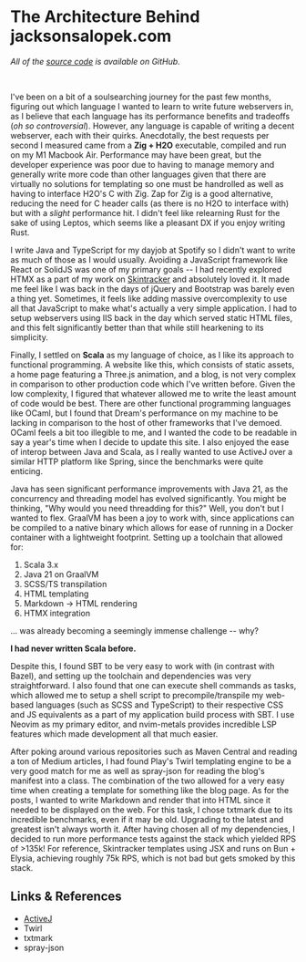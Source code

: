 # The Architecture Behind jacksonsalopek.com

*All of the [source code](https://github.com/jacksonsalopek/site) is available on GitHub.*

&nbsp;

I've been on a bit of a soulsearching journey for the past few months, figuring
out which language I wanted to learn to write future webservers in, as I believe
that each language has its performance benefits and tradeoffs (*oh so controversial*).
However, any language is capable of writing a decent webserver, each with their
quirks. Anecdotally, the best requests per second I measured came from a **Zig +
H2O** executable, compiled and run on my M1 Macbook Air. Performance may have been
great, but the developer experience was poor due to having to manage memory and
generally write more code than other languages given that there are virtually no
solutions for templating so one must be handrolled as well as having to interface
H2O's C with Zig. Zap for Zig is a good alternative, reducing the need for C header
calls (as there is no H2O to interface with) but with a *slight* performance hit.
I didn't feel like relearning Rust for the sake of using Leptos, which seems like
a pleasant DX if you enjoy writing Rust.

I write Java and TypeScript for my dayjob at Spotify so I didn't want to write as
much of those as I would usually. Avoiding a JavaScript framework like React or
SolidJS was one of my primary goals -- I had recently explored HTMX as a part of
my work on [Skintracker](skintracker.io) and absolutely loved it. It made me feel like I was back
in the days of jQuery and Bootstrap was barely even a thing yet. Sometimes, it
feels like adding massive overcomplexity to use all that JavaScript to make what's
actually a very simple application. I had to setup webservers using IIS back in
the day which served static HTML files, and this felt significantly better than
that while still hearkening to its simplicity.

Finally, I settled on **Scala** as my language of choice, as I like its approach to
functional programming. A website like this, which consists of static assets, a
home page featuring a Three.js animation, and a blog, is not very complex in
comparison to other production code which I've written before. Given the low
complexity, I figured that whatever allowed me to write the least amount of code
would be best. There are other functional programming languages like OCaml, but
I found that Dream's performance on my machine to be lacking in comparison to
the host of other frameworks that I've demoed. OCaml feels a bit too illegible
to me, and I wanted the code to be readable in say a year's time when I decide
to update this site. I also enjoyed the ease of interop between Java and Scala,
as I really wanted to use ActiveJ over a similar HTTP platform like Spring,
since the benchmarks were quite enticing.

Java has seen significant performance improvements with Java 21, as the concurrency
and threading model has evolved significantly. You might be thinking, "Why would
you need threadding for this?" Well, you don't but I wanted to flex. GraalVM has
been a joy to work with, since applications can be compiled to a native binary which
allows for ease of running in a Docker container with a lightweight footprint.
Setting up a toolchain that allowed for:

1. Scala 3.x
2. Java 21 on GraalVM
3. SCSS/TS transpilation
4. HTML templating
5. Markdown -> HTML rendering
6. HTMX integration

... was already becoming a seemingly immense challenge -- why?

**I had never written Scala before.**

Despite this, I found SBT to be very easy to work with (in contrast with Bazel),
and setting up the toolchain and dependencies was very straightforward. I also
found that one can execute shell commands as tasks, which allowed me to setup a
shell script to precompile/transpile my web-based languages (such as SCSS and
TypeScript) to their respective CSS and JS equivalents as a part of my application
build process with SBT. I use Neovim as my primary editor, and nvim-metals provides
incredible LSP features which made development all that much easier.

After poking around various repositories such as Maven Central and reading a ton
of Medium articles, I had found Play's Twirl templating engine to be a very good
match for me as well as spray-json for reading the blog's manifest into a class.
The combination of the two allowed for a very easy time when creating a template
for something like the blog page. As for the posts, I wanted to write Markdown and
render that into HTML since it needed to be displayed on the web. For this task,
I chose txtmark due to its incredible benchmarks, even if it may be old. Upgrading
to the latest and greatest isn't always worth it. After having chosen all of my
dependencies, I decided to run more performance tests against the stack which yielded
RPS of >135k! For reference, Skintracker templates using JSX and runs on Bun + Elysia,
achieving roughly 75k RPS, which is not bad but gets smoked by this stack.

## Links & References

- [ActiveJ](https://activej.io)
- Twirl
- txtmark
- spray-json
